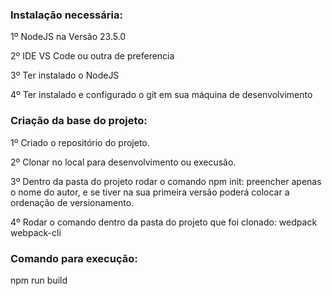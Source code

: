 <div>
<p>
    <h3> Instalação necessária:</h3>
        <p> 1º NodeJS na Versão 23.5.0</p>
        <p> 2º IDE VS Code ou outra de preferencia</p>
        <p> 3º Ter instalado o NodeJS</p>
        <p> 4º Ter instalado e configurado o git em sua máquina de desenvolvimento</p> 
</p>


<p>
    <h3>Criação da base do projeto:</h3>
        <p>1º Criado o repositório do projeto.</p>
        <p>2º Clonar no  local para desenvolvimento ou execusão.</p>
        <p>3º Dentro da pasta do projeto rodar o comando npm init: preencher apenas o nome do autor, e se tiver na sua primeira versão poderá colocar a ordenação de versionamento.</p>
        <p>4º Rodar o comando dentro da pasta do projeto que foi clonado: wedpack webpack-cli</p>
</p>

<p>
    <h3>Comando para execução:</h3>
        <p>npm run build</p>
</p>
</div>
